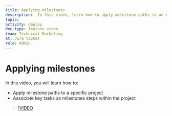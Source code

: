 ```yaml
---
title: Applying milestones
description:  In this video, learn how to apply milestone paths to an Adobe Workfront project and associate key tasks as milestone steps within the project.
topic:
activity: deploy
doc-type: feature video
team: Technical Marketing
kt: Jira ticket
role: Admin
---
```

# Applying milestones

In this video, you will learn how to:

* Apply milestone paths to a specific project
* Associate key tasks as milestones steps within the project

>[!VIDEO](https://video.tv.adobe.com/v/335205/?quality=12)
